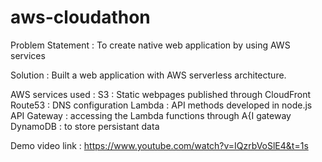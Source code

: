 # aws-cloudathon

Problem Statement : To create native web application by using AWS services

Solution :  Built a web application with AWS serverless architecture.

AWS services used : 
  S3 : Static webpages published through CloudFront
  Route53 : DNS configuration
  Lambda : API methods developed in node.js
  API Gateway : accessing the Lambda functions through A{I gateway
  DynamoDB : to store persistant data

Demo video link :  https://www.youtube.com/watch?v=IQzrbVoSlE4&t=1s
